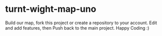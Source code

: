 # turnt-wight-map-uno
Build our map, fork this project or create a repository to your account. Edit and add features, then Push back to the main project. Happy Coding :)
